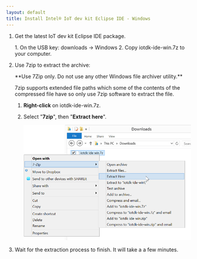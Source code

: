 ```yaml
---
layout: default
title: Install Intel® IoT dev kit Eclipse IDE - Windows
---
```


1. Get the latest IoT dev kit Eclipse IDE package.

    <div class="callout goto" markdown="1">
    1. On the USB key: <span class="icon folder">downloads</span> → <span class="icon folder">Windows</span>
    2. Copy <span class="icon file">iotdk-ide-win.7z</span> to your computer.
    </div>

2. Use 7zip to extract the archive: 

    <div class="callout danger" markdown="1">
    **Use 7Zip only. Do not use any other Windows file archiver utility.**

    7zip supports extended file paths which some of the contents of the compressed file have so only use 7zip software to extract the file. 
    </div>

    1. **Right-click** on <span class="icon file">iotdk-ide-win.7z</span>.

    2. Select "**7zip**", then "**Extract here**". 

        ![The "Extract here" option in the Windows Explorer file context menu](images/7zip-extract_context_menu.png)

3. Wait for the extraction process to finish. It will take a a few minutes.
